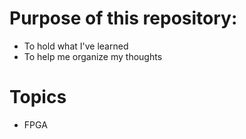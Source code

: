 # Purpose of this repository:
- To hold what I've learned
- To help me organize my thoughts

# Topics
- FPGA